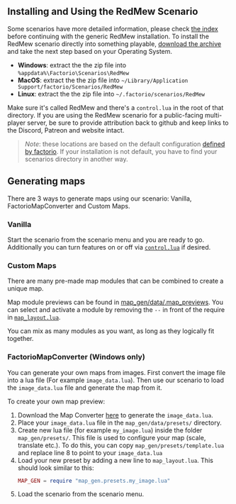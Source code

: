 ## Installing and Using the RedMew Scenario
Some scenarios have more detailed information, please check [the index](Index.md) before continuing with the generic
RedMew installation. To install the RedMew scenario directly into something playable, [download the
archive](https://github.com/Valansch/RedMew/archive/develop.zip) and take the next step based on your Operating System.

- **Windows**: extract the the zip file into `%appdata%\Factorio\Scenarios\RedMew`
- **MacOS**: extract the the zip file into `~/Library/Application Support/factorio/Scenarios/RedMew`
- **Linux**: extract the the zip file into `~/.factorio/scenarios/RedMew`

Make sure it's called RedMew and there's a `control.lua` in the root of that directory. If you are using the RedMew
scenario for a public-facing multi-player server, be sure to provide attribution back to github and keep links to the
Discord, Patreon and website intact.

> _Note_: these locations are based on the default configuration [defined by
factorio](https://wiki.factorio.com/Application_directory). If your installation is not default, you have to find your
scenarios directory in another way.

## Generating maps
There are 3 ways to generate maps using our scenario: Vanilla, FactorioMapConverter and Custom Maps.

### Vanilla
Start the scenario from the scenario menu and you are ready to go. Additionally you can turn features on or off via
[`control.lua`](../control.lua) if desired.

### Custom Maps
There are many pre-made map modules that can be combined to create a unique map.

Map module previews can be found in [map_gen/data/.map_previews](../map_gen/data/.map_previews). You can select and
activate a module by removing the `--` in front of the require in [`map_layout.lua`](../map_layout.lua).

You can mix as many modules as you want, as long as they logically fit together.

### FactorioMapConverter (Windows only)

You can generate your own maps from images. First convert the image file into a lua file (For example `image_data.lua`).
Then use our scenario to load the `image_data.lua` file and generate the map from it.

To create your own map preview:
1. Download the Map Converter [here](https://github.com/grilledham/FactorioMapConverter/releases) to generate the
   `image_data.lua`.
2. Place your `image_data.lua` file in the `map_gen/data/presets/` directory.
3. Create new lua file (for example `my_image.lua`) inside the folder `map_gen/presets/`. This file is used to configure
   your map (scale, translate etc.). To do this, you can copy `map_gen/presets/template.lua` and replace line 8 to point
   to your `image_data.lua`
4. Load your new preset by adding a new line to `map_layout.lua`. This should look similar to this:
    ```lua
    MAP_GEN = require "map_gen.presets.my_image.lua"
    ```
5. Load the scenario from the scenario menu.
